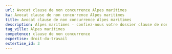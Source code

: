 ```yaml
---
url: Avocat clause de non concurrence Alpes maritimes
kw: Avocat clause de non concurrence Alpes maritimes
title: Avocat clause de non concurrence Alpes maritimes
description: Alpes maritimes - confiez-nous votre dossier clause de non concurrence
tag_ville: Alpes maritimes
competence: clause de non concurrence
expertise: droit-du-travail
extertise_id: 3
---
```


